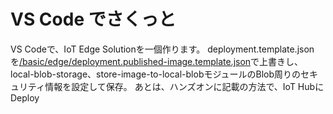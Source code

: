 # VS Code でさくっと 
VS Codeで、IoT Edge Solutionを一個作ります。 
deployment.template.jsonを[/basic/edge/deployment.published-image.template.json](/basic/edge/deployment.published-image.template.json)で上書きし、local-blob-storage、store-image-to-local-blobモジュールのBlob周りのセキュリティ情報を設定して保存。
あとは、ハンズオンに記載の方法で、IoT HubにDeploy